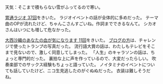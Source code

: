 天気：そこまで積もらない雪がふってるので寒い。

[胃通ラジオ 37回](http://www.joqr.co.jp/shikaco/2014/12/37.html)をきいた。
ラジオイベントの話が全体的に多めだった。
テーマ曲のOPが流れたけど、ちゃんこさんすごいね。作詞までできるなんて。
シカオさんはいつにも増して危なかった。

[大西沙織のあなたの血が気になります 11回](http://ondemand.joqr.co.jp/AG-ON/contents/di-20141212.php)をきいた。
[ブログの方](http://www.joqr.co.jp/saorin/2014/12/post-12.html)は、チャレンジで使ったトランプの写真だった。
流行語大賞の話は、わたしもテレビをそこまで見ないので、激しく同意してしまった。
「人生」のキャラソンの話は、ちょっと専門的だった。
裏拍な上に声を作っているので、大変だったらしい。
吹奏楽部でのサックス経験もちょっと語っていた。
ノイタミナのイベントについても話していたけど、ニコ生見逃したのがぐぬぬだった。
衣装は難しそうだね。
